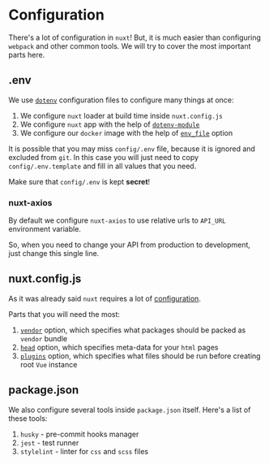 # Configuration

There's a lot of configuration in `nuxt`!
But, it is much easier than configuring `webpack` and other common tools.
We will try to cover the most important parts here.


## .env

We use [`dotenv`](https://www.npmjs.com/package/dotenv) configuration files to configure many things at once:

1. We configure `nuxt` loader at build time inside `nuxt.config.js`
2. We configure `nuxt` app with the help of [`dotenv-module`](https://github.com/nuxt-community/dotenv-module)
3. We configure our `docker` image with the help of [`env_file`](https://docs.docker.com/compose/environment-variables/#the-env_file-configuration-option) option

It is possible that you may miss `config/.env` file, because it is ignored
and excluded from `git`. 
In this case you will just need to copy `config/.env.template` and fill in all values that you need.

Make sure that `config/.env` is kept **secret**!

### nuxt-axios

By default we configure `nuxt-axios` to use relative urls to `API_URL` 
environment variable.

So, when you need to change your API from production to development,
just change this single line.


## nuxt.config.js

As it was already said `nuxt` requires a lot of [configuration](https://nuxtjs.org/guide/configuration).

Parts that you will need the most:

1. [`vendor`](https://nuxtjs.org/api/configuration-build#vendor) option, which specifies what packages should be packed as `vendor` bundle
2. [`head`](https://nuxtjs.org/api/configuration-head) option, which specifies meta-data for your `html` pages
3. [`plugins`](https://nuxtjs.org/api/configuration-plugins) option, which specifies what files should be run before creating root `Vue` instance


## package.json

We also configure several tools inside `package.json` itself.
Here's a list of these tools:

1. `husky` - pre-commit hooks manager
2. `jest` - test runner
3. `stylelint` - linter for `css` and `scss` files
